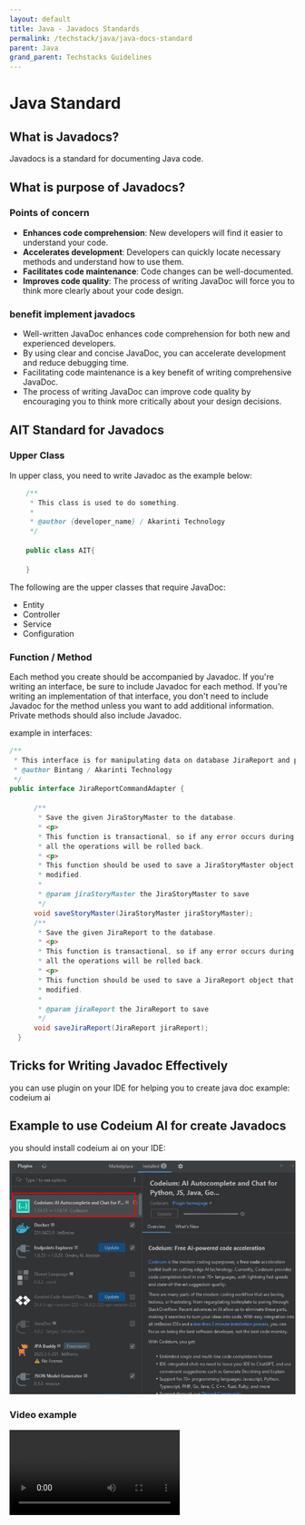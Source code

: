 ```yaml
---
layout: default
title: Java - Javadocs Standards
permalink: /techstack/java/java-docs-standard
parent: Java
grand_parent: Techstacks Guidelines
---
```


# Java Standard

## What is Javadocs?

Javadocs is a standard for documenting Java code.

## What is purpose of Javadocs?

### Points of concern
- **Enhances code comprehension**: New developers will find it easier to understand your code.
- **Accelerates development**: Developers can quickly locate necessary methods and understand how to use them.
- **Facilitates code maintenance**: Code changes can be well-documented.
- **Improves code quality**: The process of writing JavaDoc will force you to think more clearly about your code design.

### benefit implement javadocs
- Well-written JavaDoc enhances code comprehension for both new and experienced developers.
- By using clear and concise JavaDoc, you can accelerate development and reduce debugging time.
- Facilitating code maintenance is a key benefit of writing comprehensive JavaDoc.
- The process of writing JavaDoc can improve code quality by encouraging you to think more critically about your design decisions.

## AIT Standard for Javadocs

### Upper Class
In upper class, you need to write Javadoc as the example below:

```java
    /**
     * This class is used to do something.
     * 
     * @author {developer_name} / Akarinti Technology
     */
    
    public class AIT{
      
    }
```

The following are the upper classes that require JavaDoc:
- Entity
- Controller
- Service
- Configuration

### Function / Method

Each method you create should be accompanied by Javadoc. If you're writing an interface, be sure to include Javadoc for each method. If you're writing an implementation of that interface, you don't need to include Javadoc for the method unless you want to add additional information. Private methods should also include Javadoc.

example in interfaces:
```java
/**
 * This interface is for manipulating data on database JiraReport and process from database Jira Report
 * @author Bintang / Akarinti Technology
 */
public interface JiraReportCommandAdapter {

      /**
       * Save the given JiraStoryMaster to the database.
       * <p>
       * This function is transactional, so if any error occurs during the execution of this function,
       * all the operations will be rolled back.
       * <p>
       * This function should be used to save a JiraStoryMaster object that has been created or
       * modified.
       *
       * @param jiraStoryMaster the JiraStoryMaster to save
       */
      void saveStoryMaster(JiraStoryMaster jiraStoryMaster);
      /**
       * Save the given JiraReport to the database.
       * <p>
       * This function is transactional, so if any error occurs during the execution of this function,
       * all the operations will be rolled back.
       * <p>
       * This function should be used to save a JiraReport object that has been created or
       * modified.
       *
       * @param jiraReport the JiraReport to save
       */
      void saveJiraReport(JiraReport jiraReport);
  }
```
## Tricks for Writing Javadoc Effectively

 you can use plugin on your IDE for helping you to create java doc example: codeium ai

## Example to use Codeium AI for create Javadocs 

you should install codeium ai on your IDE:

![img.png](img.png)

### Video example
![Video For Example using Codeium](video-java-doc-example.mp4)